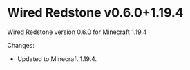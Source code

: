 # Wired Redstone v0.6.0+1.19.4

Wired Redstone version 0.6.0 for Minecraft 1.19.4

Changes:

* Updated to Minecraft 1.19.4.
